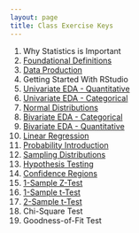 ```yaml
---
layout: page
title: Class Exercise Keys
---
```


1. Why Statistics is Important 
1. [Foundational Definitions](Foundational_Definitions.html)
1. [Data Production](Data_Production.html)
1. Getting Started With RStudio
1. [Univariate EDA - Quantitative](UnivEDA_Quantitative.html)
1. [Univariate EDA - Categorical](UnivEDA_Categorical.html)
1. [Normal Distributions](Normal_Distributions.html)
1. [Bivariate EDA - Categorical](BivEDA_Categorical.html)
1. [Bivariate EDA - Quantitative](BivEDA_Quantitative.html)
1. [Linear Regression](Linear_Regression.html)
1. [Probability Introduction](Probability.html)
1. [Sampling Distributions](Sampling_Distributions.html)
1. [Hypothesis Testing](Hypothesis_Testing.html)
1. [Confidence Regions](Confidence_Intervals.html)
1. [1-Sample Z-Test](1_Sample_Z.html)
1. [1-Sample t-Test](1_Sample_t.html)
1. [2-Sample t-Test](2_Sample_t.html)
1. Chi-Square Test
1. Goodness-of-Fit Test
